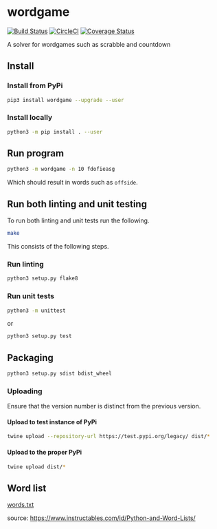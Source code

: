 # wordgame
[![Build Status](https://travis-ci.org/AaronRobson/wordgame.svg?branch=master)](https://travis-ci.org/AaronRobson/wordgame)
[![CircleCI](https://circleci.com/gh/AaronRobson/wordgame.svg?style=svg)](https://circleci.com/gh/AaronRobson/wordgame)
[![Coverage Status](https://coveralls.io/repos/github/AaronRobson/wordgame/badge.svg?branch=master)](https://coveralls.io/github/AaronRobson/wordgame?branch=master)

A solver for wordgames such as scrabble and countdown

## Install

### Install from PyPi
```bash
pip3 install wordgame --upgrade --user
```

### Install locally
```bash
python3 -m pip install . --user
```

## Run program
```bash
python3 -m wordgame -n 10 fdofieasg
```
Which should result in words such as `offside`.

## Run both linting and unit testing
To run both linting and unit tests run the following.
```bash
make
```
This consists of the following steps.

### Run linting
```bash
python3 setup.py flake8
```

### Run unit tests
```bash
python3 -m unittest
```
or
```bash
python3 setup.py test
```

## Packaging
```bash
python3 setup.py sdist bdist_wheel
```

### Uploading
Ensure that the version number is distinct from the previous version.

#### Upload to test instance of PyPi
```bash
twine upload --repository-url https://test.pypi.org/legacy/ dist/*
```

#### Upload to the proper PyPi
```bash
twine upload dist/*
```

## Word list
[words.txt](words.txt)

source: https://www.instructables.com/id/Python-and-Word-Lists/

